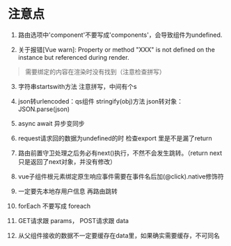 # 注意点

1. 路由选项中'component'不要写成'components'，会导致组件为undefined.

2. 关于报错[Vue warn]: Property or method "XXX" is not defined on the instance but referenced during render.

>需要绑定的内容在渲染时没有找到（注意检查拼写）

3. 字符串startswith方法 注意拼写，中间有个s

4. json转urlencoded：qs组件 stringify(obj)方法
json转对象：JSON.parse(json)

5. async await 异步变同步

6. request请求回的数据为undefined的时 检查export 里是不是漏了return

7. 路由前置守卫处理之后务必有next()执行，不然不会发生跳转。（return next只是返回了next对象，并没有修改）

8. vue子组件根元素绑定原生响应事件需要在事件名后加(@click).native修饰符

9. 一定要先本地存用户信息 再路由跳转

10. forEach 不要写成 foreach

11. GET请求跟 params， POST请求跟 data

12. 从父组件接收的数据不一定要缓存在data里，如果确实需要缓存，不可同名